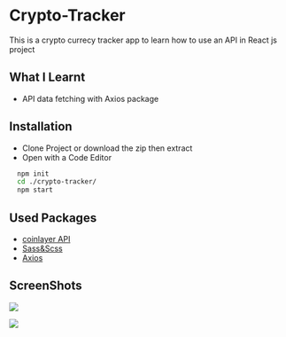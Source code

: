 # Crypto-Tracker
This is a crypto currecy tracker app to learn how to use an API in React js project
## What I Learnt
- API data fetching with Axios package

## Installation

- Clone Project or download the zip then extract
- Open with a Code Editor

```bash
  npm init
  cd ./crypto-tracker/
  npm start
```
## Used Packages
- [coinlayer API ](https://coinlayer.com)
- [Sass&Scss](https://sass-lang.com/guide)
- [Axios](https://www.npmjs.com/package/axios)

## ScreenShots
![](https://i.ibb.co/SVHJjVj/resim-2022-07-10-152232516.png)

![](https://i.ibb.co/BtDcNXb/resim-2022-07-10-152353527.png)
